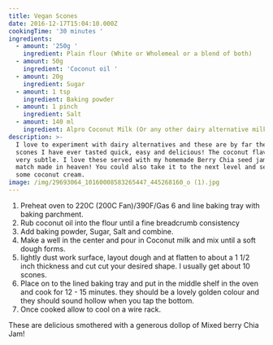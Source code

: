 ```yaml
---
title: Vegan Scones
date: 2016-12-17T15:04:10.000Z
cookingTime: '30 minutes '
ingredients:
  - amount: '250g '
    ingredient: Plain flour (White or Wholemeal or a blend of both)
  - amount: 50g
    ingredient: 'Coconut oil '
  - amount: 20g
    ingredient: Sugar
  - amount: 1 tsp
    ingredient: Baking powder
  - amount: 1 pinch
    ingredient: Salt
  - amount: 140 ml
    ingredient: Alpro Coconut Milk (Or any other dairy alternative milk)
description: >-
  I love to experiment with dairy alternatives and these are by far the best
  scones I have ever tasted quick, easy and delicious! The coconut flavor is
  very subtle. I love these served with my homemade Berry Chia seed jam - a
  match made in heaven! You could also take it to the next level and serve with
  some coconut cream.
image: /img/29693064_10160008583265447_445268160_o (1).jpg
---
```

1. Preheat oven to 220C (200C Fan)/390F/Gas 6 and line baking tray with baking parchment.
2. Rub coconut oil into the flour until a fine breadcrumb consistency
3. Add baking powder, Sugar, Salt and combine.
4. Make a well in the center and pour in Coconut milk and mix until a soft dough forms.
5. lightly dust work surface, layout dough and at flatten to about a 1 1/2 inch thickness and cut cut your desired shape. I usually get about 10 scones. 
6.  Place on to the lined baking tray and put in the middle shelf in the oven and cook for 12 - 15 minutes. they should be a lovely golden colour and they should sound hollow when you tap the bottom.
7. Once cooked allow to cool on a wire rack.

These are delicious smothered with a generous dollop of Mixed berry Chia Jam!
